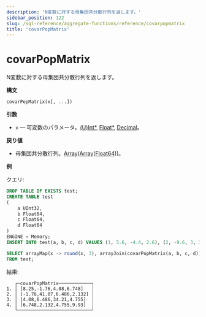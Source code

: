 ```yaml
---
description: 'N変数に対する母集団共分散行列を返します。'
sidebar_position: 122
slug: /sql-reference/aggregate-functions/reference/covarpopmatrix
title: 'covarPopMatrix'
---
```



# covarPopMatrix

N変数に対する母集団共分散行列を返します。

**構文**

```sql
covarPopMatrix(x[, ...])
```

**引数**

- `x` — 可変数のパラメータ。[(U)Int*](../../data-types/int-uint.md), [Float*](../../data-types/float.md), [Decimal](../../data-types/decimal.md)。

**戻り値**

- 母集団共分散行列。[Array](../../data-types/array.md)([Array](../../data-types/array.md)([Float64](../../data-types/float.md)))。

**例**

クエリ:

```sql
DROP TABLE IF EXISTS test;
CREATE TABLE test
(
    a UInt32,
    b Float64,
    c Float64,
    d Float64
)
ENGINE = Memory;
INSERT INTO test(a, b, c, d) VALUES (1, 5.6, -4.4, 2.6), (2, -9.6, 3, 3.3), (3, -1.3, -4, 1.2), (4, 5.3, 9.7, 2.3), (5, 4.4, 0.037, 1.222), (6, -8.6, -7.8, 2.1233), (7, 5.1, 9.3, 8.1222), (8, 7.9, -3.6, 9.837), (9, -8.2, 0.62, 8.43555), (10, -3, 7.3, 6.762);
```

```sql
SELECT arrayMap(x -> round(x, 3), arrayJoin(covarPopMatrix(a, b, c, d))) AS covarPopMatrix
FROM test;
```

結果:

```reference
   ┌─covarPopMatrix────────────┐
1. │ [8.25,-1.76,4.08,6.748]   │
2. │ [-1.76,41.07,6.486,2.132] │
3. │ [4.08,6.486,34.21,4.755]  │
4. │ [6.748,2.132,4.755,9.93]  │
   └───────────────────────────┘
```
